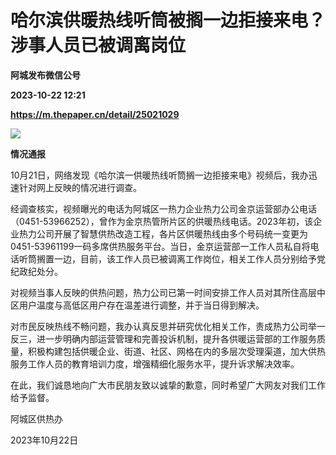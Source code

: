 # 哈尔滨供暖热线听筒被搁一边拒接来电？涉事人员已被调离岗位
**阿城发布微信公号**

**2023-10-22 12:21**

**https://m.thepaper.cn/detail/25021029**

![](https://imagecloud.thepaper.cn/thepaper/image/275/164/799.jpg)

**情况通报**

10月21日，网络发现《哈尔滨一供暖热线听筒搁一边拒接来电》视频后，我办迅速针对网上反映的情况进行调查。

经调查核实，视频曝光的电话为阿城区一热力企业热力公司金京运营部办公电话（0451-53966252），曾作为金京热管所片区的供暖热线电话。2023年初，该企业热力公司开展了智慧供热改造工程，各片区供暖热线由多个号码统一变更为0451-53961199一码多席供热服务平台。当日，金京运营部一工作人员私自将电话听筒搁置一边，目前，该工作人员已被调离工作岗位，相关工作人员分别给予党纪政纪处分。

对视频当事人反映的供热问题，热力公司已第一时间安排工作人员对其所住高层中区用户温度与高低区用户存在温差进行调整，并于当日得到解决。

对市民反映热线不畅问题，我办认真反思并研究优化相关工作，责成热力公司举一反三，进一步明确内部运营管理和完善投诉机制，提升各供暖运营部的工作服务质量，积极构建包括供暖企业、街道、社区、网格在内的多层次受理渠道，加大供热服务工作人员的教育培训力度，增强精细化服务水平，提升诉求解决效率。

在此，我们诚恳地向广大市民朋友致以诚挚的歉意，同时希望广大网友对我们工作给予监督。

阿城区供热办

2023年10月22日